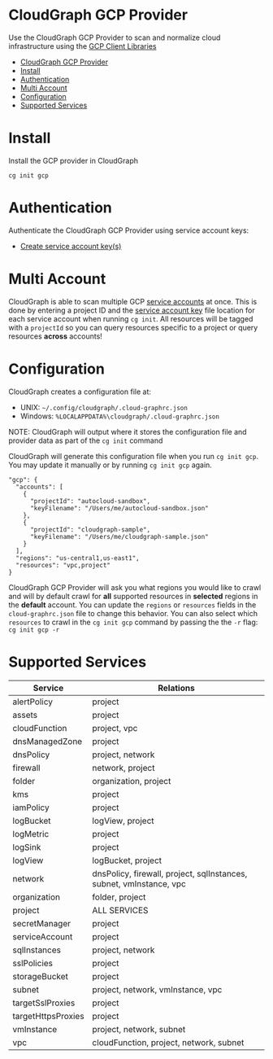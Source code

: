 # CloudGraph GCP Provider

Use the CloudGraph GCP Provider to scan and normalize cloud infrastructure using the [GCP Client Libraries](https://github.com/googleapis/google-cloud-node)

<!-- toc -->

- [CloudGraph GCP Provider](#cloudgraph-gcp-provider)
- [Install](#install)
- [Authentication](#authentication)
- [Multi Account](#multi-account)
- [Configuration](#configuration)
- [Supported Services](#supported-services)
<!-- tocstop -->

# Install

Install the GCP provider in CloudGraph

```
cg init gcp
```

# Authentication

Authenticate the CloudGraph GCP Provider using service account keys:

- [Create service account key(s)](https://cloud.google.com/iam/docs/creating-managing-service-account-keys#iam-service-account-keys-create-gcloud)

# Multi Account

CloudGraph is able to scan multiple GCP [service accounts](https://cloud.google.com/iam/docs/service-accounts) at once. This is done by entering a project ID and the [service account key](https://cloud.google.com/iam/docs/creating-managing-service-account-keys#creating) file location for each service account when running `cg init`. All resources will be tagged with a `projectId` so you can query resources specific to a project or query resources **across** accounts!

# Configuration

CloudGraph creates a configuration file at:

- UNIX: `~/.config/cloudgraph/.cloud-graphrc.json`
- Windows: `%LOCALAPPDATA%\cloudgraph/.cloud-graphrc.json`

NOTE: CloudGraph will output where it stores the configuration file and provider data as part of the `cg init` command

CloudGraph will generate this configuration file when you run `cg init gcp`. You may update it manually or by running `cg init gcp` again.

```
"gcp": {
  "accounts": [
    {
      "projectId": "autocloud-sandbox",
      "keyFilename": "/Users/me/autocloud-sandbox.json"
    },
    {
      "projectId": "cloudgraph-sample",
      "keyFilename": "/Users/me/cloudgraph-sample.json"
    }
  ],
  "regions": "us-central1,us-east1",
  "resources": "vpc,project"
}
```

CloudGraph GCP Provider will ask you what regions you would like to crawl and will by default crawl for **all** supported resources in **selected** regions in the **default** account. You can update the `regions` or `resources` fields in the `cloud-graphrc.json` file to change this behavior. You can also select which `resources` to crawl in the `cg init gcp` command by passing the the `-r` flag: `cg init gcp -r`

# Supported Services

| Service            | Relations                                                           |
| ------------------ | ------------------------------------------------------------------- |
| alertPolicy        | project                                                             |
| assets             | project                                                             |
| cloudFunction      | project, vpc                                                        |
| dnsManagedZone     | project                                                             |
| dnsPolicy          | project, network                                                    |
| firewall           | network, project                                                    |
| folder             | organization, project                                               |
| kms                | project                                                             |
| iamPolicy          | project                                                             |
| logBucket          | logView, project                                                    |
| logMetric          | project                                                             |
| logSink            | project                                                             |
| logView            | logBucket, project                                                  |
| network            | dnsPolicy, firewall, project, sqlInstances, subnet, vmInstance, vpc |
| organization       | folder, project                                                     |
| project            | ALL SERVICES                                                        |
| secretManager      | project                                                             |
| serviceAccount     | project                                                             |
| sqlInstances       | project, network                                                    |
| sslPolicies        | project                                                             |
| storageBucket      | project                                                             |
| subnet             | project, network, vmInstance, vpc                                   |
| targetSslProxies   | project                                                             |
| targetHttpsProxies | project                                                             |
| vmInstance         | project, network, subnet                                            |
| vpc                | cloudFunction, project, network, subnet                             |
